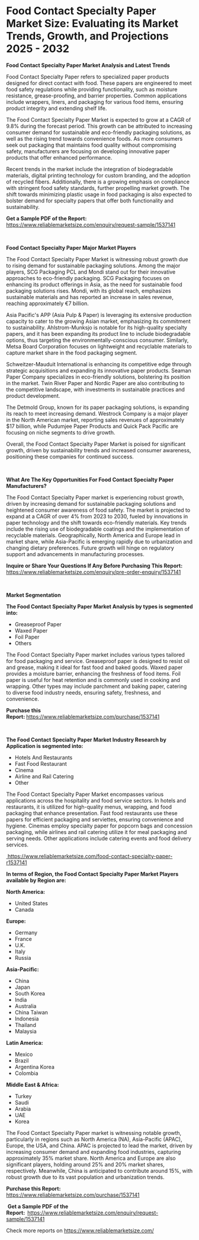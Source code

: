 <p><h1>Food Contact Specialty Paper Market Size: Evaluating its Market Trends, Growth, and Projections 2025 - 2032</h1></p><p><strong>Food Contact Specialty Paper Market Analysis and Latest Trends</strong></p>
<p><p>Food Contact Specialty Paper refers to specialized paper products designed for direct contact with food. These papers are engineered to meet food safety regulations while providing functionality, such as moisture resistance, grease-proofing, and barrier properties. Common applications include wrappers, liners, and packaging for various food items, ensuring product integrity and extending shelf life.</p><p>The Food Contact Specialty Paper Market is expected to grow at a CAGR of 9.8% during the forecast period. This growth can be attributed to increasing consumer demand for sustainable and eco-friendly packaging solutions, as well as the rising trend towards convenience foods. As more consumers seek out packaging that maintains food quality without compromising safety, manufacturers are focusing on developing innovative paper products that offer enhanced performance.</p><p>Recent trends in the market include the integration of biodegradable materials, digital printing technology for custom branding, and the adoption of recycled fibers. Additionally, there is a growing emphasis on compliance with stringent food safety standards, further propelling market growth. The shift towards minimizing plastic usage in food packaging is also expected to bolster demand for specialty papers that offer both functionality and sustainability.</p></p>
<p><strong>Get a Sample PDF of the Report:&nbsp;</strong> <a href="https://www.reliablemarketsize.com/enquiry/request-sample/1537141?utm_campaign=3509&utm_medium=2&utm_source=Github&utm_content=ia&utm_term=03042025&utm_id=food-contact-specialty-paper">https://www.reliablemarketsize.com/enquiry/request-sample/1537141</a></p>
<p>&nbsp;</p>
<p><strong>Food Contact Specialty Paper Major Market Players</strong></p>
<p><p>The Food Contact Specialty Paper Market is witnessing robust growth due to rising demand for sustainable packaging solutions. Among the major players, SCG Packaging PCL and Mondi stand out for their innovative approaches to eco-friendly packaging. SCG Packaging focuses on enhancing its product offerings in Asia, as the need for sustainable food packaging solutions rises. Mondi, with its global reach, emphasizes sustainable materials and has reported an increase in sales revenue, reaching approximately €7 billion.</p><p>Asia Pacific's APP (Asia Pulp & Paper) is leveraging its extensive production capacity to cater to the growing Asian market, emphasizing its commitment to sustainability. Ahlstrom-Munksjo is notable for its high-quality specialty papers, and it has been expanding its product line to include biodegradable options, thus targeting the environmentally-conscious consumer. Similarly, Metsa Board Corporation focuses on lightweight and recyclable materials to capture market share in the food packaging segment.</p><p>Schweitzer-Mauduit International is enhancing its competitive edge through strategic acquisitions and expanding its innovative paper products. Seaman Paper Company specializes in eco-friendly solutions, bolstering its position in the market. Twin River Paper and Nordic Paper are also contributing to the competitive landscape, with investments in sustainable practices and product development.</p><p>The Detmold Group, known for its paper packaging solutions, is expanding its reach to meet increasing demand. Westrock Company is a major player in the North American market, reporting sales revenues of approximately $17 billion, while Pudumjee Paper Products and Quick Pack Pacific are focusing on niche segments to drive growth.</p><p>Overall, the Food Contact Specialty Paper Market is poised for significant growth, driven by sustainability trends and increased consumer awareness, positioning these companies for continued success.</p></p>
<p>&nbsp;</p>
<p><strong>What Are The Key Opportunities For Food Contact Specialty Paper Manufacturers?</strong></p>
<p><p>The Food Contact Specialty Paper market is experiencing robust growth, driven by increasing demand for sustainable packaging solutions and heightened consumer awareness of food safety. The market is projected to expand at a CAGR of over 4% from 2023 to 2030, fueled by innovations in paper technology and the shift towards eco-friendly materials. Key trends include the rising use of biodegradable coatings and the implementation of recyclable materials. Geographically, North America and Europe lead in market share, while Asia-Pacific is emerging rapidly due to urbanization and changing dietary preferences. Future growth will hinge on regulatory support and advancements in manufacturing processes.</p></p>
<p><strong>Inquire or Share Your Questions If Any Before Purchasing This Report:</strong> <a href="https://www.reliablemarketsize.com/enquiry/pre-order-enquiry/1537141?utm_campaign=3509&utm_medium=2&utm_source=Github&utm_content=ia&utm_term=03042025&utm_id=food-contact-specialty-paper">https://www.reliablemarketsize.com/enquiry/pre-order-enquiry/1537141</a></p>
<p>&nbsp;</p>
<p><strong>Market Segmentation</strong></p>
<p><strong>The Food Contact Specialty Paper Market Analysis by types is segmented into:</strong></p>
<p><ul><li>Greaseproof Paper</li><li>Waxed Paper</li><li>Foil Paper</li><li>Others</li></ul></p>
<p><p>The Food Contact Specialty Paper market includes various types tailored for food packaging and service. Greaseproof paper is designed to resist oil and grease, making it ideal for fast food and baked goods. Waxed paper provides a moisture barrier, enhancing the freshness of food items. Foil paper is useful for heat retention and is commonly used in cooking and wrapping. Other types may include parchment and baking paper, catering to diverse food industry needs, ensuring safety, freshness, and convenience.</p></p>
<p><strong>Purchase this Report:&nbsp;</strong><a href="https://www.reliablemarketsize.com/purchase/1537141?utm_campaign=3509&utm_medium=2&utm_source=Github&utm_content=ia&utm_term=03042025&utm_id=food-contact-specialty-paper">https://www.reliablemarketsize.com/purchase/1537141</a></p>
<p>&nbsp;</p>
<p><strong>The Food Contact Specialty Paper Market Industry Research by Application is segmented into:</strong></p>
<p><ul><li>Hotels And Restaurants</li><li>Fast Food Restaurant</li><li>Cinema</li><li>Airline and Rail Catering</li><li>Other</li></ul></p>
<p><p>The Food Contact Specialty Paper Market encompasses various applications across the hospitality and food service sectors. In hotels and restaurants, it is utilized for high-quality menus, wrapping, and food packaging that enhance presentation. Fast food restaurants use these papers for efficient packaging and serviettes, ensuring convenience and hygiene. Cinemas employ specialty paper for popcorn bags and concession packaging, while airlines and rail catering utilize it for meal packaging and serving needs. Other applications include catering events and food delivery services.</p></p>
<p><a href="https://www.reliablemarketsize.com/food-contact-specialty-paper-r1537141?utm_campaign=3509&utm_medium=2&utm_source=Github&utm_content=ia&utm_term=03042025&utm_id=food-contact-specialty-paper">&nbsp;https://www.reliablemarketsize.com/food-contact-specialty-paper-r1537141</a></p>
<p><strong>In terms of Region, the Food Contact Specialty Paper Market Players available by Region are:</strong></p>
<p>
    <p> <strong> North America: </strong>
        <ul>
            <li>United States</li>
            <li>Canada</li>
        </ul>
        </p> 
    <p> <strong> Europe: </strong>
        <ul>
            <li>Germany</li>
            <li>France</li>
            <li>U.K.</li>
            <li>Italy</li>
            <li>Russia</li>
        </ul>
        </p> 
    <p> <strong> Asia-Pacific: </strong>
        <ul>
            <li>China</li>
            <li>Japan</li>
            <li>South Korea</li>
            <li>India</li>
            <li>Australia</li>
            <li>China Taiwan</li>
            <li>Indonesia</li>
            <li>Thailand</li>
            <li>Malaysia</li>
        </ul>
        </p> 
    <p> <strong> Latin America: </strong>
        <ul>
            <li>Mexico</li>
            <li>Brazil</li>
            <li>Argentina Korea</li>
            <li>Colombia</li>
        </ul>
        </p> 
    <p> <strong> Middle East & Africa: </strong>
        <ul>
            <li>Turkey</li>
            <li>Saudi</li>
            <li>Arabia</li>
            <li>UAE</li>
            <li>Korea</li>
        </ul>
    </p>
    </p>
<p><p>The Food Contact Specialty Paper market is witnessing notable growth, particularly in regions such as North America (NA), Asia-Pacific (APAC), Europe, the USA, and China. APAC is projected to lead the market, driven by increasing consumer demand and expanding food industries, capturing approximately 35% market share. North America and Europe are also significant players, holding around 25% and 20% market shares, respectively. Meanwhile, China is anticipated to contribute around 15%, with robust growth due to its vast population and urbanization trends.</p></p>
<p><strong>Purchase this Report: </strong><a href="https://www.reliablemarketsize.com/purchase/1537141?utm_campaign=3509&utm_medium=2&utm_source=Github&utm_content=ia&utm_term=03042025&utm_id=food-contact-specialty-paper">https://www.reliablemarketsize.com/purchase/1537141</a></p>
<p>&nbsp;<strong>Get a Sample PDF of the Report:&nbsp;&nbsp;</strong><a href="https://www.reliablemarketsize.com/enquiry/request-sample/1537141?utm_campaign=3509&utm_medium=2&utm_source=Github&utm_content=ia&utm_term=03042025&utm_id=food-contact-specialty-paper">https://www.reliablemarketsize.com/enquiry/request-sample/1537141</a></p>
<p><strong></strong></p>
<p>Check more reports on <a href="https://www.reliablemarketsize.com/?utm_campaign=3509&utm_medium=2&utm_source=Github&utm_content=ia&utm_term=03042025&utm_id=food-contact-specialty-paper">https://www.reliablemarketsize.com/</a></p>